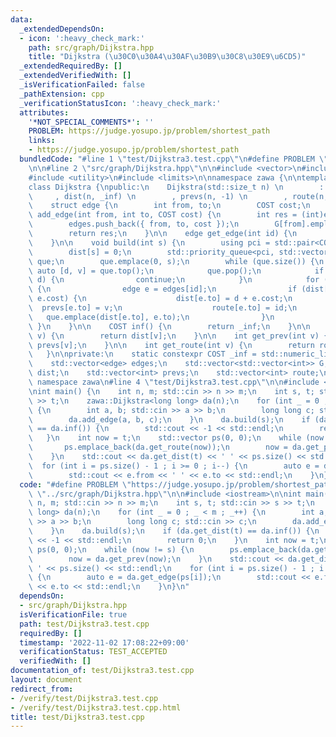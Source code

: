 ```yaml
---
data:
  _extendedDependsOn:
  - icon: ':heavy_check_mark:'
    path: src/graph/Dijkstra.hpp
    title: "Dijkstra (\u30C0\u30A4\u30AF\u30B9\u30C8\u30E9\u6CD5)"
  _extendedRequiredBy: []
  _extendedVerifiedWith: []
  _isVerificationFailed: false
  _pathExtension: cpp
  _verificationStatusIcon: ':heavy_check_mark:'
  attributes:
    '*NOT_SPECIAL_COMMENTS*': ''
    PROBLEM: https://judge.yosupo.jp/problem/shortest_path
    links:
    - https://judge.yosupo.jp/problem/shortest_path
  bundledCode: "#line 1 \"test/Dijkstra3.test.cpp\"\n#define PROBLEM \"https://judge.yosupo.jp/problem/shortest_path\"\
    \n\n#line 2 \"src/graph/Dijkstra.hpp\"\n\n#include <vector>\n#include <queue>\n\
    #include <utility>\n#include <limits>\n\nnamespace zawa {\n\ntemplate <class COST>\n\
    class Dijkstra {\npublic:\n    Dijkstra(std::size_t n) \n        : G(n) \n   \
    \     , dist(n, _inf) \n        , prevs(n, -1) \n        , route(n, -1) {}\n\n\
    \    struct edge {\n        int from, to;\n        COST cost;\n    };\n\n    int\
    \ add_edge(int from, int to, COST cost) {\n        int res = (int)edges.size();\n\
    \        edges.push_back({ from, to, cost });\n        G[from].emplace_back(res);\n\
    \        return res;\n    }\n\n    edge get_edge(int id) {\n        return edges[id];\n\
    \    }\n\n    void build(int s) {\n        using pci = std::pair<COST, int>;\n\
    \        dist[s] = 0;\n        std::priority_queue<pci, std::vector<pci>, std::greater<pci>>\
    \ que;\n        que.emplace(0, s);\n        while (que.size()) {\n           \
    \ auto [d, v] = que.top();\n            que.pop();\n            if (dist[v] <\
    \ d) {\n                continue;\n            }\n            for (auto id : G[v])\
    \ {\n                edge e = edges[id];\n                if (dist[e.to] > d +\
    \ e.cost) {\n                    dist[e.to] = d + e.cost;\n                  \
    \  prevs[e.to] = v;\n                    route[e.to] = id;\n                 \
    \   que.emplace(dist[e.to], e.to);\n                }\n            }\n       \
    \ }\n    }\n\n    COST inf() {\n        return _inf;\n    }\n\n    COST get_dist(int\
    \ v) {\n        return dist[v];\n    }\n\n    int get_prev(int v) {\n        return\
    \ prevs[v];\n    }\n\n    int get_route(int v) {\n        return route[v];\n \
    \   }\n\nprivate:\n    static constexpr COST _inf = std::numeric_limits<COST>::max();\n\
    \    std::vector<edge> edges;\n    std::vector<std::vector<int>> G; \n    std::vector<COST>\
    \ dist;\n    std::vector<int> prevs;\n    std::vector<int> route;\n};\n\n} //\
    \ namespace zawa\n#line 4 \"test/Dijkstra3.test.cpp\"\n\n#include <iostream>\n\
    \nint main() {\n    int n, m; std::cin >> n >> m;\n    int s, t; std::cin >> s\
    \ >> t;\n    zawa::Dijkstra<long long> da(n);\n    for (int _ = 0 ; _ < m ; _++)\
    \ {\n        int a, b; std::cin >> a >> b;\n        long long c; std::cin >> c;\n\
    \        da.add_edge(a, b, c);\n    }\n    da.build(s);\n    if (da.get_dist(t)\
    \ == da.inf()) {\n        std::cout << -1 << std::endl;\n        return 0;\n \
    \   }\n    int now = t;\n    std::vector ps(0, 0);\n    while (now != s) {\n \
    \       ps.emplace_back(da.get_route(now));\n        now = da.get_prev(now);\n\
    \    }\n    std::cout << da.get_dist(t) << ' ' << ps.size() << std::endl;\n  \
    \  for (int i = ps.size() - 1 ; i >= 0 ; i--) {\n        auto e = da.get_edge(ps[i]);\n\
    \        std::cout << e.from << ' ' << e.to << std::endl;\n    }\n}\n"
  code: "#define PROBLEM \"https://judge.yosupo.jp/problem/shortest_path\"\n\n#include\
    \ \"../src/graph/Dijkstra.hpp\"\n\n#include <iostream>\n\nint main() {\n    int\
    \ n, m; std::cin >> n >> m;\n    int s, t; std::cin >> s >> t;\n    zawa::Dijkstra<long\
    \ long> da(n);\n    for (int _ = 0 ; _ < m ; _++) {\n        int a, b; std::cin\
    \ >> a >> b;\n        long long c; std::cin >> c;\n        da.add_edge(a, b, c);\n\
    \    }\n    da.build(s);\n    if (da.get_dist(t) == da.inf()) {\n        std::cout\
    \ << -1 << std::endl;\n        return 0;\n    }\n    int now = t;\n    std::vector\
    \ ps(0, 0);\n    while (now != s) {\n        ps.emplace_back(da.get_route(now));\n\
    \        now = da.get_prev(now);\n    }\n    std::cout << da.get_dist(t) << '\
    \ ' << ps.size() << std::endl;\n    for (int i = ps.size() - 1 ; i >= 0 ; i--)\
    \ {\n        auto e = da.get_edge(ps[i]);\n        std::cout << e.from << ' '\
    \ << e.to << std::endl;\n    }\n}\n"
  dependsOn:
  - src/graph/Dijkstra.hpp
  isVerificationFile: true
  path: test/Dijkstra3.test.cpp
  requiredBy: []
  timestamp: '2022-11-02 17:08:22+09:00'
  verificationStatus: TEST_ACCEPTED
  verifiedWith: []
documentation_of: test/Dijkstra3.test.cpp
layout: document
redirect_from:
- /verify/test/Dijkstra3.test.cpp
- /verify/test/Dijkstra3.test.cpp.html
title: test/Dijkstra3.test.cpp
---
```

